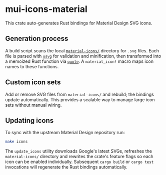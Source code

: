 # mui-icons-material

This crate auto-generates Rust bindings for Material Design SVG icons.

## Generation process

A build script scans the local [`material-icons/`](material-icons) directory for
`.svg` files. Each file is parsed with [`usvg`](https://crates.io/crates/usvg)
for validation and minification, then transformed into a memoized Rust function
via [`quote`](https://crates.io/crates/quote). A `material_icon!` macro maps icon
names to these functions.

## Custom icon sets

Add or remove SVG files from `material-icons/` and rebuild; the bindings update
automatically. This provides a scalable way to manage large icon sets without
manual wiring.

## Updating icons

To sync with the upstream Material Design repository run:

```bash
make icons
```

The `update_icons` utility downloads Google's latest SVGs, refreshes the
`material-icons/` directory and rewrites the crate's feature flags so each icon
can be enabled individually. Subsequent `cargo build` or `cargo test` invocations
will regenerate the Rust bindings automatically.
